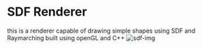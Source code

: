 # SDF Renderer
this is a renderer capable of drawing simple shapes using SDF and Raymarching
built using openGL and C++
![sdf-img](https://i.ibb.co/F4MCKr5P/Screenshot-2025-03-12-231328.png)
